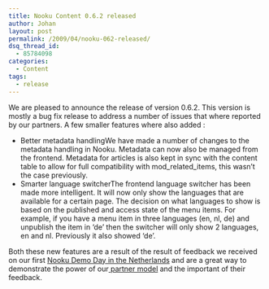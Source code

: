 ```yaml
---
title: Nooku Content 0.6.2 released
author: Johan
layout: post
permalink: /2009/04/nooku-062-released/
dsq_thread_id:
  - 85784098
categories:
  - Content
tags:
  - release
---
```

We are pleased to announce the release of version 0.6.2. This version is mostly a bug fix release to address a number of issues that where reported by our partners. A few smaller features where also added :

<!--more-->

*   Better metadata handlingWe have made a number of changes to the metadata handling in Nooku. Metadata can now also be managed from the frontend. Metadata for articles is also kept in sync with the content table to allow for full compatibility with mod\_related\_items, this wasn&#8217;t the case previously.
*   Smarter language switcherThe frontend language switcher has been made more intelligent. It will now only show the languages that are available for a certain page. The decision on what languages to show is based on the published and access state of the menu items. For example, if you have a menu item in three languages (en, nl, de) and unpublish the item in &#8216;de&#8217; then the switcher will only show 2 languages, en and nl. Previously it also showed &#8216;de&#8217;.

Both these new features are a result of the result of feedback we received on our first [Nooku Demo Day in the Netherlands][1] and are a great way to demonstrate the power of our[ partner model][2] and the important of their feedback.

 [1]: en/buzz/86-nooku-demo-day-report.html "title"
 [2]: en/partners/program.html "title"